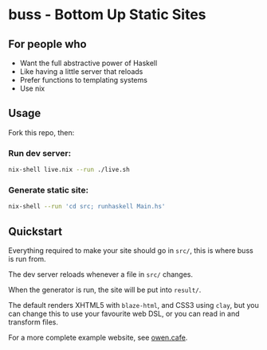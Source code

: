 # buss - Bottom Up Static Sites

## For people who

* Want the full abstractive power of Haskell
* Like having a little server that reloads
* Prefer functions to templating systems
* Use nix

## Usage

Fork this repo, then:

### Run dev server:

```bash
nix-shell live.nix --run ./live.sh
```

### Generate static site:

```bash
nix-shell --run 'cd src; runhaskell Main.hs'
```

## Quickstart

Everything required to make your site should go in `src/`, this is where buss is run from.

The dev server reloads whenever a file in `src/` changes.

When the generator is run, the site will be put into `result/`.

The default renders XHTML5 with `blaze-html`, and CSS3 using `clay`, but you can change this to use your favourite web DSL, or you can read in and transform files.

For a more complete example website, see [owen.cafe](https://github.com/414owen/owen.cafe).
